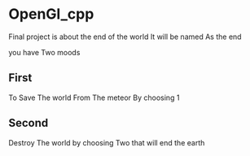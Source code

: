 # OpenGl_cpp
Final project is about the end of the world It will be named As the end 

you have Two moods

First
------
To Save The world From The meteor By choosing 1

Second
-------
Destroy The world by choosing Two that will end the earth
